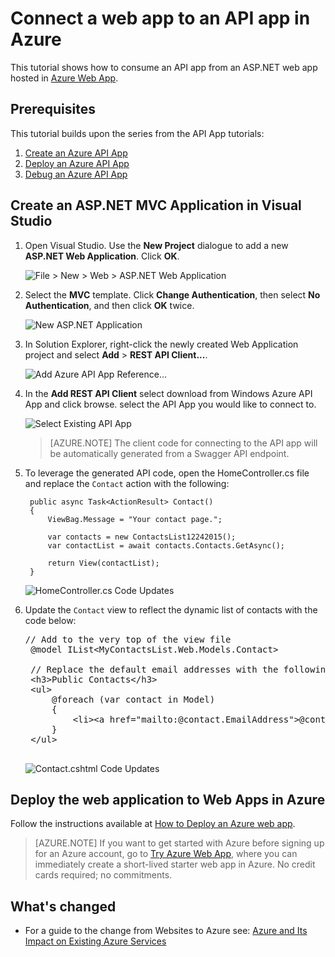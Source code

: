 <properties 
	pageTitle="Connect a web app to an API app in Azure Web App" 
	description="This tutorial shows you how to consume an API app from an ASP.NET web app hosted in Azure Web App." 
	services="app-service\web" 
	documentationCenter=".net" 
	authors="syntaxc4" 
	manager="yochayk" 
	editor="jimbe"/>

<tags
	ms.service="app-service-web"
	ms.date="12/24/2015"
	wacn.date=""/>

# Connect a web app to an API app in Azure

This tutorial shows how to consume an API app from an ASP.NET web app hosted in [Azure Web App](/home/features/web-site/).

## Prerequisites

This tutorial builds upon the series from the API App tutorials:

1. [Create an Azure API App](/documentation/articles/app-service-dotnet-create-api-app)
3. [Deploy an Azure API App](/documentation/articles/app-service-dotnet-deploy-api-app)
4. [Debug an Azure API App](/documentation/articles/app-service-dotnet-remotely-debug-api-app)


## Create an ASP.NET MVC Application in Visual Studio

1. Open Visual Studio. Use the **New Project** dialogue to add a new **ASP.NET Web Application**. Click **OK**.

	![File > New > Web > ASP.NET Web Application](./media/app-service-web-connect-web-app-to-saas-api/1-Create-New-MVC-App-For-Consumption.png)

1. Select the **MVC** template. Click **Change Authentication**, then select **No Authentication**, and then click **OK** twice.

	![New ASP.NET Application](./media/app-service-web-connect-web-app-to-saas-api/2-Change-Auth-To-No-Auth.png)

1. In Solution Explorer, right-click the newly created Web Application project and select **Add** > **REST API Client...**.

	![Add Azure API App Reference...](./media/app-service-web-connect-web-app-to-saas-api/3-Add-Azure-API-App-SDK.png)

1. In the **Add REST API Client** select download from Windows Azure API App and click browse. select the API App you would like to connect to.

	![Select Existing API App](./media/app-service-web-connect-web-app-to-saas-api/4-Add-Azure-API-App-SDK-Dialog.png)

	>[AZURE.NOTE] The client code for connecting to the API app will be automatically generated from a Swagger API endpoint.

1. To leverage the generated API code, open the HomeController.cs file and replace the `Contact` action with the following:

	    public async Task<ActionResult> Contact()
        {
            ViewBag.Message = "Your contact page.";

            var contacts = new ContactsList12242015();
            var contactList = await contacts.Contacts.GetAsync();
            
            return View(contactList);
        }

	![HomeController.cs Code Updates](./media/app-service-web-connect-web-app-to-saas-api/5-Write-Code-Which-Leverages-Swagger-Generated-Code.png)

1. Update the `Contact` view to reflect the dynamic list of contacts with the code below:  
	<pre>// Add to the very top of the view file
	@model IList&lt;MyContactsList.Web.Models.Contact&gt;
	
	// Replace the default email addresses with the following
    &lt;h3&gt;Public Contacts&lt;/h3&gt;
    &lt;ul&gt;
        @foreach (var contact in Model)
        {
            &lt;li&gt;&lt;a href=&quot;mailto:@contact.EmailAddress&quot;&gt;@contact.Name &amp;lt;@contact.EmailAddress&amp;gt;&lt;/a&gt;&lt;/li&gt;
        }
    &lt;/ul&gt; 
	</pre>

	![Contact.cshtml Code Updates](./media/app-service-web-connect-web-app-to-saas-api/6-Update-View-To-Reflect-Changes.png)

## Deploy the web application to Web Apps in Azure

Follow the instructions available at [How to Deploy an Azure web app](/documentation/articles/web-sites-deploy).

>[AZURE.NOTE] If you want to get started with Azure before signing up for an Azure account, go to [Try Azure Web App](https://tryappservice.azure.com/), where you can immediately create a short-lived starter web app in Azure. No credit cards required; no commitments.

## What's changed
* For a guide to the change from Websites to Azure see: [Azure and Its Impact on Existing Azure Services](/documentation/services/web-sites/)
 
